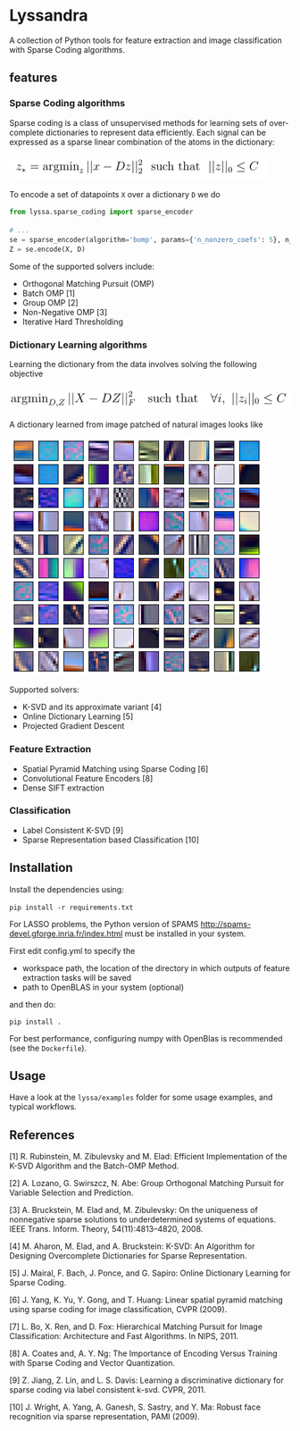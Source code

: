 # Lyssandra #
A collection of Python tools for feature extraction and image classification with Sparse Coding algorithms.

## features ##

### Sparse Coding algorithms


Sparse coding is a class of unsupervised methods for learning sets of over-complete dictionaries to represent data efficiently.
Each signal can be expressed as a sparse linear combination of the atoms in the dictionary:

![alt text](sparse_coding_eq.png)

To encode a set of datapoints `X` over a dictionary `D` we do

```python
from lyssa.sparse_coding import sparse_encoder

# ...
se = sparse_encoder(algorithm='bomp', params={'n_nonzero_coefs': 5}, n_jobs=8)
Z = se.encode(X, D)
```

Some of the supported solvers include:
   - Orthogonal Matching Pursuit (OMP)
   - Batch OMP [1]
   - Group OMP [2]
   - Non-Negative OMP [3]
   - Iterative Hard Thresholding

### Dictionary Learning algorithms

Learning the dictionary from the data involves solving the following objective

![alt text](dict_learning_eq.png)

A dictionary learned from image patched of natural images looks like

![alt text](atoms1.png)

Supported solvers:
   - K-SVD and its approximate variant [4]
   - Online Dictionary Learning [5]
   - Projected Gradient Descent

### Feature Extraction
   - Spatial Pyramid Matching using Sparse Coding [6]
   - Convolutional Feature Encoders [8]
   - Dense SIFT extraction

### Classification
   - Label Consistent K-SVD [9]
   - Sparse Representation based Classification [10]



## Installation ##

Install the dependencies using:

`pip install -r requirements.txt`


For LASSO problems, the Python version of SPAMS http://spams-devel.gforge.inria.fr/index.html
must be installed in your system.


First edit config.yml to specify the
* workspace path, the location of the directory in which outputs of feature extraction tasks will be saved
* path to OpenBLAS in your system (optional)

and then do:

    pip install .

For best performance, configuring numpy with OpenBlas is recommended (see the `Dockerfile`).

## Usage ##
Have a look at the `lyssa/examples` folder for some usage examples, and typical workflows.

## References ##

[1] R. Rubinstein, M. Zibulevsky and M. Elad: Efficient Implementation of the K-SVD Algorithm
and the Batch-OMP Method.

[2] A. Lozano, G. Swirszcz, N. Abe: Group Orthogonal Matching Pursuit for
Variable Selection and Prediction.

[3] A. Bruckstein, M. Elad and, M. Zibulevsky: On the
uniqueness of nonnegative sparse solutions to underdetermined
systems of equations. IEEE Trans. Inform.
Theory, 54(11):4813–4820, 2008.

[4] M. Aharon, M. Elad, and A. Bruckstein: K-SVD: An Algorithm for Designing Overcomplete
Dictionaries for Sparse Representation.

[5] J. Mairal, F. Bach, J. Ponce, and G. Sapiro:  Online Dictionary Learning for Sparse Coding.

[6] J. Yang, K. Yu, Y. Gong, and T. Huang: Linear spatial pyramid matching using sparse coding
for image classification, CVPR (2009).

[7] L. Bo, X. Ren, and D. Fox: Hierarchical Matching Pursuit
for Image Classification: Architecture and Fast Algorithms.
In NIPS, 2011.

[8] A. Coates and, A. Y. Ng: The Importance of Encoding Versus Training with Sparse Coding
and Vector Quantization.

[9] Z. Jiang, Z. Lin, and L. S. Davis: Learning a discriminative dictionary for sparse coding via
label consistent k-svd. CVPR, 2011.

[10] J. Wright, A. Yang, A. Ganesh, S. Sastry, and Y. Ma: Robust face recognition via sparse
representation, PAMI (2009).
